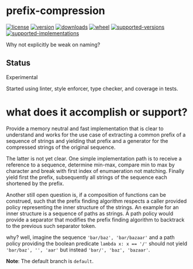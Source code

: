 # prefix-compression

[![license](https://img.shields.io/github/license/sthagen/python-prefix_compression.svg?style=flat)](https://github.com/sthagen/python-prefix_compression/blob/default/LICENSE)
[![version](https://img.shields.io/pypi/v/prefix-compression.svg?style=flat)](https://pypi.python.org/pypi/prefix-compression/)
[![downloads](https://img.shields.io/pypi/dm/prefix-compression.svg?style=flat)](https://pypi.python.org/pypi/prefix-compression/)
[![wheel](https://img.shields.io/pypi/wheel/prefix-compression.svg?style=flat)](https://pypi.python.org/pypi/prefix-compression/)
[![supported-versions](https://img.shields.io/pypi/pyversions/prefix-compression.svg?style=flat)](https://pypi.python.org/pypi/prefix-compression/)
[![supported-implementations](https://img.shields.io/pypi/implementation/prefix-compression.svg?style=flat)](https://pypi.python.org/pypi/prefix-compression/)

Why not explicitly be weak on naming?

## Status
Experimental

Started using linter, style enforcer, type checker, and coverage in tests.

# what does it accomplish or support?

Provide a memory neutral and fast implementation that is clear to understand and works for the use case of extracting a common prefix of a sequence of strings and yielding that prefix and a generator for the compressed strings of the original sequence.

The latter is not yet clear. One simple implementation path is to receive a reference to a sequence, determine min-max, compare min to max by character and break with first index of enumaeration not matching. Finally yield first the prefix, subsequently all strings of the sequence each shortened by the prefix.

Another still open question is, if a composition of functions can be construed, such that the prefix finding algorithm respects a caller provided policy representing the inner structure of the strings.
 An example for an inner structure is a sequence of paths as strings. A path policy would provide a separator that modifies the prefix finding algorithm to backtrack to the previous such separator token.

why? well, imagine the sequence `'bar/baz', 'bar/bazaar'` and a path policy providing the boolean predicate `lambda x: x == '/'` should not yield `'bar/baz', '', 'aar'` but instead `'bar/', 'baz', 'bazaar'`.

**Note**: The default branch is `default`.
